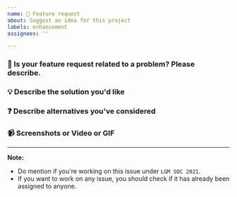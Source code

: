 ```yaml
---
name: 🚀 Feature request
about: Suggest an idea for this project
labels: enhancement
assignees: ''

---
```


### 🐣 Is your feature request related to a problem? Please describe.

<!-- A clear and concise description of what the problem is-->


### 💡 Describe the solution you'd like

<!-- A clear and concise description of what you want to happen. -->


### ❓ Describe alternatives you've considered

<!-- A clear and concise description of any alternative solutions or features you've considered. -->


### 📹 Screenshots or Video or GIF

<!-- Attach screenshots or video of GIF if applicable -->


---

**Note:**
* Do mention if you're working on this issue under ` LGM SOC 2021 `.
* If you want to work on any issue, you should check if it has already been assigned to anyone.